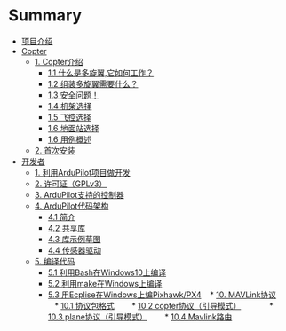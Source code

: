 # Summary

* [项目介绍](README.md)
* [Copter](copter/copter.md)
    * [1. Copter介绍](copter/1_Introducin-Copter.md)
        * [1.1 什么是多旋翼,它如何工作？](copter/1_1_How-Multicopters-work.md)
        * [1.2 组装多旋翼需要什么？](copter/1_2_What-U-will-need.md)
        * [1.3 安全问题！](copter/1_3_MultiCopter-Safety.md)
        * [1.4 机架选择](copter/1_4_Choosing-a-MultiCopter-Frame.md) 
        * [1.5 飞控选择](copter/1_5_Choosing-a-Flight-Controller.md) 
        * [1.6 地面站选择](copter/1_6_Choosing-a-Ground-Station.md)
        * [1.6 用例概述](copter/1_7_Copter-Use-Case-Overview.md) 
    * [2. 首次安装](copter/2_First-Time-Setup.md)
* [开发者](Dev/Dev.md)
    * [1. 利用ArduPilot项目做开发](Dev/1_where-to-get-the-code.md)
    * [2. 许可证（GPLv3）](Dev/2_license-gplv3.md)
    * [3. ArduPilot支持的控制器](Dev/3_supported-autopilot-controller-boards.md)
    * [4. ArduPilot代码架构](Dev/4_learning-the-ardupilot-codebase.md)
        * [4.1 简介](Dev/4_1_learning-ardupilot-introduction.md)
        * [4.2 共享库](Dev/4_2_apmcopter-programming-libraries.md)
        * [4.3 库示例草图](Dev/4_3_learning-ardupilot-the-example-sketches.md)
        * [4.4 传感器驱动](Dev/4_4_code-overview-sensor-drivers.md)
    * [5. 编译代码](Dev/5_building-the-code.md)
        * [5.1 利用Bash在Windows10上编译](Dev/5_1_building-ardupilot-onwindows10.md)
        * [5.2 利用make在Windows上编译](Dev/5_2_building-px4-with-make.md)
        * [5.3 用Ecplise在Windows上编Pixhawk/PX4](5_3_editing-the-code-with-eclipse.md)
    * [10. MAVLink协议](Dev/10_mavlink-commands.md)
        * [10.1 协议包格式](Dev/10_1_Command-package-format.md)
        * [10.2 copter协议（引导模式）](Dev/10_2_Copter-Commands(guided-mode).md)      
        * [10.3 plane协议（引导模式）](Dev/10_3_Plane-Commands(guided-mode).md)
        * [10.4 Mavlink路由](Dev/10_4_Mavlink-Routing.md)
